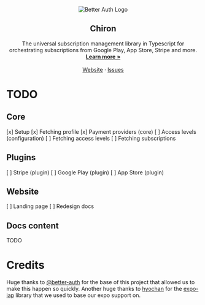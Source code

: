 <p align="center">
  <picture>
    <source srcset="./banner-dark.png" media="(prefers-color-scheme: dark)">
    <source srcset="./banner.png" media="(prefers-color-scheme: light)">
    <img src="./banner.png" alt="Better Auth Logo">
  </picture>
  <h2 align="center">
    Chiron
  </h2>

  <p align="center">
    The universal subscription management library in Typescript for orchestrating subscriptions from Google Play, App Store, Stripe and more.
    <br />
    <a href="https://chiron.sh"><strong>Learn more »</strong></a>
    <br />
    <br />
    <a href="https://chiron.sh">Website</a>
    ·
    <a href="https://github.com/voidhashcom/Chiron/issues">Issues</a>
  </p>

<!-- [![npm](https://img.shields.io/npm/dm/better-auth)](https://npm.chart.dev/better-auth?primary=neutral&gray=neutral&theme=dark)
[![npm version](https://img.shields.io/npm/v/better-auth.svg)](https://www.npmjs.com/package/better-auth)
[![GitHub stars](https://img.shields.io/github/stars/better-auth/better-auth)](https://github.com/better-auth/better-auth/stargazers) -->

# TODO

## Core

[x] Setup
[x] Fetching profile
[x] Payment providers (core)
[ ] Access levels (configuration)
[ ] Fetching access levels
[ ] Fetching subscriptions

## Plugins

[ ] Stripe (plugin)
[ ] Google Play (plugin)
[ ] App Store (plugin)

## Website

[ ] Landing page
[ ] Redesign docs

## Docs content

TODO

# Credits

Huge thanks to [@better-auth](https://github.com/better-auth) for the base of this project that allowed us to make this happen so quickly.
Another huge thanks to [hyochan](https://github.com/hyochan) for the [expo-iap](https://github.com/hyochan/expo-iap) library that we used to base our expo support on.

</p>
